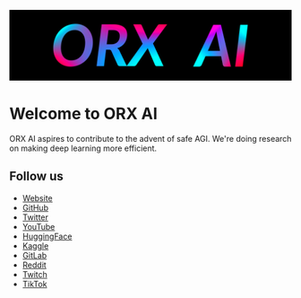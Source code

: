 ![orxai.com](profile/github-banner.png)

# Welcome to ORX AI

ORX AI aspires to contribute to the advent of safe AGI.
We're doing research on making deep learning more efficient.

## Follow us

* [Website](https://www.orxai.com)
* [GitHub](https://github.com/orxaicom)
* [Twitter](https://twitter.com/orxaicom)
* [YouTube](https://www.youtube.com/@orxaicom)
* [HuggingFace](https://huggingface.co/orxaicom)
* [Kaggle](https://www.kaggle.com/orxaicom)
* [GitLab](https://gitlab.com/orxaicom)
* [Reddit](https://www.reddit.com/user/orxaicom)
* [Twitch](https://www.twitch.tv/orxaicom)
* [TikTok](https://www.tiktok.com/@orxaicom)

